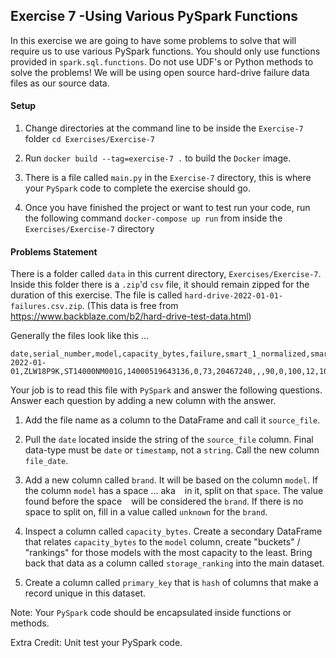 ## Exercise 7 -Using Various PySpark Functions

In this exercise we are going to have some problems to solve that will require us to
use various PySpark functions. You should only use functions provided in `spark.sql.functions`.
Do not use UDF's or Python methods to solve the problems! We will be using open source
hard-drive failure data files as our source data.

#### Setup

1. Change directories at the command line
   to be inside the `Exercise-7` folder `cd Exercises/Exercise-7`

2. Run `docker build --tag=exercise-7 .` to build the `Docker` image.

3. There is a file called `main.py` in the `Exercise-7` directory, this
is where your `PySpark` code to complete the exercise should go.

4. Once you have finished the project or want to test run your code,
   run the following command `docker-compose up run` from inside the `Exercises/Exercise-7` directory

#### Problems Statement

There is a folder called `data` in this current directory, `Exercises/Exercise-7`. Inside this
folder there is a `.zip`'d `csv` file, it should remain zipped for the duration of this
exercise. The file is called `hard-drive-2022-01-01-failures.csv.zip`. (This data is free
from <https://www.backblaze.com/b2/hard-drive-test-data.html>)

Generally the files look like this ...

```
date,serial_number,model,capacity_bytes,failure,smart_1_normalized,smart_1_raw,smart_2_normalized,smart_2_raw,smart_3_normalized,smart_3_raw,smart_4_normalized,smart_4_raw,smart_5_normalized,smart_5_raw,smart_7_normalized,smart_7_raw,smart_8_normalized,smart_8_raw,smart_9_normalized,smart_9_raw,smart_10_normalized,smart_10_raw,smart_11_normalized,smart_11_raw,smart_12_normalized,smart_12_raw,smart_13_normalized,smart_13_raw,smart_15_normalized,smart_15_raw,smart_16_normalized,smart_16_raw,smart_17_normalized,smart_17_raw,smart_18_normalized,smart_18_raw,smart_22_normalized,smart_22_raw,smart_23_normalized,smart_23_raw,smart_24_normalized,smart_24_raw,smart_160_normalized,smart_160_raw,smart_161_normalized,smart_161_raw,smart_163_normalized,smart_163_raw,smart_164_normalized,smart_164_raw,smart_165_normalized,smart_165_raw,smart_166_normalized,smart_166_raw,smart_167_normalized,smart_167_raw,smart_168_normalized,smart_168_raw,smart_169_normalized,smart_169_raw,smart_170_normalized,smart_170_raw,smart_171_normalized,smart_171_raw,smart_172_normalized,smart_172_raw,smart_173_normalized,smart_173_raw,smart_174_normalized,smart_174_raw,smart_175_normalized,smart_175_raw,smart_176_normalized,smart_176_raw,smart_177_normalized,smart_177_raw,smart_178_normalized,smart_178_raw,smart_179_normalized,smart_179_raw,smart_180_normalized,smart_180_raw,smart_181_normalized,smart_181_raw,smart_182_normalized,smart_182_raw,smart_183_normalized,smart_183_raw,smart_184_normalized,smart_184_raw,smart_187_normalized,smart_187_raw,smart_188_normalized,smart_188_raw,smart_189_normalized,smart_189_raw,smart_190_normalized,smart_190_raw,smart_191_normalized,smart_191_raw,smart_192_normalized,smart_192_raw,smart_193_normalized,smart_193_raw,smart_194_normalized,smart_194_raw,smart_195_normalized,smart_195_raw,smart_196_normalized,smart_196_raw,smart_197_normalized,smart_197_raw,smart_198_normalized,smart_198_raw,smart_199_normalized,smart_199_raw,smart_200_normalized,smart_200_raw,smart_201_normalized,smart_201_raw,smart_202_normalized,smart_202_raw,smart_206_normalized,smart_206_raw,smart_210_normalized,smart_210_raw,smart_218_normalized,smart_218_raw,smart_220_normalized,smart_220_raw,smart_222_normalized,smart_222_raw,smart_223_normalized,smart_223_raw,smart_224_normalized,smart_224_raw,smart_225_normalized,smart_225_raw,smart_226_normalized,smart_226_raw,smart_230_normalized,smart_230_raw,smart_231_normalized,smart_231_raw,smart_232_normalized,smart_232_raw,smart_233_normalized,smart_233_raw,smart_234_normalized,smart_234_raw,smart_235_normalized,smart_235_raw,smart_240_normalized,smart_240_raw,smart_241_normalized,smart_241_raw,smart_242_normalized,smart_242_raw,smart_244_normalized,smart_244_raw,smart_245_normalized,smart_245_raw,smart_246_normalized,smart_246_raw,smart_247_normalized,smart_247_raw,smart_248_normalized,smart_248_raw,smart_250_normalized,smart_250_raw,smart_251_normalized,smart_251_raw,smart_252_normalized,smart_252_raw,smart_254_normalized,smart_254_raw,smart_255_normalized,smart_255_raw
2022-01-01,ZLW18P9K,ST14000NM001G,14000519643136,0,73,20467240,,,90,0,100,12,100,0,87,495846641,,,89,9937,100,0,,,100,12,,,,,,,,,100,0,,,,,,,,,,,,,,,,,,,,,,,,,,,,,,,,,,,,,,,,,,,,,,,,,,,,,,,100,0,100,0,,,66,34,,,100,2,99,2641,34,34,,,,,100,0,100,0,200,0,10
```

Your job is to read this file with `PySpark` and answer the following questions.
Answer each question by adding a new column with the answer.

1. Add the file name as a column to the DataFrame and call it `source_file`.
2. Pull the `date` located inside the string of the `source_file` column. Final data-type must be
`date` or `timestamp`, not a `string`. Call the new column `file_date`.
3. Add a new column called `brand`. It will be based on the column `model`. If the
column `model` has a space ... aka ` ` in it, split on that `space`. The value
   found before the space ` ` will be considered the `brand`. If there is no
   space to split on, fill in a value called `unknown` for the `brand`.

4. Inspect a column called `capacity_bytes`. Create a secondary DataFrame that
relates `capacity_bytes` to the `model` column, create "buckets" / "rankings" for
   those models with the most capacity to the least. Bring back that
   data as a column called `storage_ranking` into the main dataset.

5. Create a column called `primary_key` that is `hash` of columns that make a record unique
in this dataset.

Note: Your `PySpark` code should be encapsulated inside functions or methods.

Extra Credit: Unit test your PySpark code.
